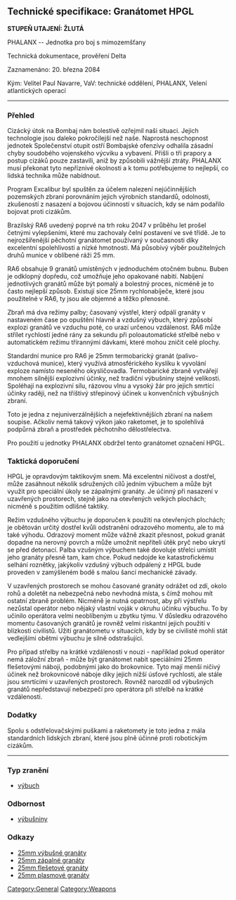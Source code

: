 ## Technické specifikace: Granátomet HPGL

**STUPEŇ UTAJENÍ: ŽLUTÁ**

PHALANX -- Jednotka pro boj s mimozemšťany

Technická dokumentace, prověření Delta

Zaznamenáno: 20. března 2084

Kým: Velitel Paul Navarre, VaV: technické oddělení, PHALANX, Velení
atlantických operací

------------------------------------------------------------------------

### Přehled

Cizácký útok na Bombaj nám bolestivě ozřejmil naši situaci. Jejich
technologie jsou daleko pokročilejší než naše. Naprostá neschopnost
jednotek Společenství otupit ostří Bombajské ofenzívy odhalila zásadní
chyby soudobého vojenského výcviku a vybavení. Přišli o tři prapory a
postup cizáků pouze zastavili, aniž by způsobili vážnější ztráty.
PHALANX musí překonat tyto nepříznivé okolnosti a k tomu potřebujeme to
nejlepší, co lidská technika může nabídnout.

Program Excalibur byl spuštěn za účelem nalezení nejúčinnějších
pozemských zbraní porovnáním jejich výrobních standardů, odolnosti,
zkušeností z nasazení a bojovou účinností v situacích, kdy se nám
podařilo bojovat proti cizákům.

Brazilský RA6 uvedený poprvé na trh roku 2047 v průběhu let prošel
četnými vylepšeními, které mu zachovaly čelní postavení ve své třídě. Je
to nejrozšířenější pěchotní granátomet používaný v současnosti díky
excelentní spolehlivosti a nízké hmotnosti. Má působivý výběr
použitelných druhů munice v oblíbené ráži 25 mm.

RA6 obsahuje 9 granátů umístěných v jednoduchém otočném bubnu. Buben je
odklopný dopředu, což umožňuje jeho opakované nabití. Nabíjení
jednotlivých granátů může být pomalý a bolestný proces, nicméně je to
často nejlepší způsob. Existují sice 25mm rychlonabíječe, které jsou
použitelné v RA6, ty jsou ale objemné a těžko přenosné.

Zbraň má dva režimy palby; časovaný výstřel, který odpálí granáty v
nastaveném čase po opuštění hlavně a vzdušný výbuch, který způsobí
explozi granátů ve vzduchu poté, co urazí určenou vzdálenost. RA6 může
střílet rychlostí jedné rány za sekundu při poloautomatické střelbě nebo
v automatickém režimu třírannými dávkami, které mohou zničit celé
plochy.

Standardní munice pro RA6 je 25mm termobarický granát (palivo-vzduchová
munice), který využívá atmosférického kyslíku k vyvolání exploze namísto
neseného okysličovadla. Termobarické zbraně vytvářejí mnohem silnější
explozivní účinky, než tradiční výbušniny stejné velikosti. Spoléhají na
explozivní sílu, rázovou vlnu a vysoký žár pro jejich smrtící účinky
raději, než na tříštivý střepinový účinek u konvenčních výbušných
zbraní.

Toto je jedna z nejuniverzálnějších a nejefektivnějších zbraní na našem
soupise. Ačkoliv nemá takový výkon jako raketomet, je to spolehlivá
podpůrná zbraň a prostředek pěchotního dělostřelectva.

Pro použití u jednotky PHALANX obdržel tento granátomet označení HPGL.

### Taktická doporučení

HPGL je opravdovým taktikovým snem. Má excelentní ničivost a dostřel,
může zasáhnout několik sdružených cílů jedním výbuchem a může být využit
pro speciální úkoly se zápalnými granáty. Je účinný při nasazení v
uzavřených prostorech, stejně jako na otevřených velkých plochách;
nicméně s použitím odlišné taktiky.

Režim vzdušného výbuchu je doporučen k použití na otevřených plochách;
je obětován určitý dostřel kvůli odstranění odrazového momentu, ale to
má také výhodu. Odrazový moment může vážně zkazit přesnost, pokud granát
dopadne na nerovný povrch a může umožnit nepříteli útěk pryč nebo ukrytí
se před detonací. Palba vzušným výbuchem také dovoluje střelci umístit
jeho granáty přesně tam, kam chce. Pokud nedojde ke katastrofickému
selhání roznětky, jakýkoliv vzdušný výbuch odpálený z HPGL bude proveden
v zamýšleném bodě s malou šancí mechanické závady.

V uzavřených prostorech se mohou časované granáty odrážet od zdí, okolo
rohů a doletět na nebezpečná nebo nevhodná místa, s čímž mohou mít
ostatní zbraně problém. Nicméně je nutná opatrnost, aby při výstřelu
nezůstal operátor nebo nějaký vlastní voják v okruhu účinku výbuchu. To
by učinilo operátora velmi neoblíbeným u zbytku týmu. V důsledku
odrazového momentu časovaných granátů je rovněž velmi riskantní jejich
použití v blízkosti civilistů. Užití granátometu v situacích, kdy by se
civilisté mohli stát vedlejšími obětmi výbuchu je silně odstrašující.

Pro případ střelby na krátké vzdálenosti v nouzi - například pokud
operátor nemá záložní zbraň - může být granátomet nabit speciálními 25mm
flešetovými náboji, podobnými jako do brokovnice. Tyto mají menší ničivý
účinek než brokovnicové náboje díky jejich nižší úsťové rychlosti, ale
stále jsou smrtícími v uzavřených prostorech. Rovněž narozdíl od
výbušných granátů nepředstavují nebezpečí pro operátora při střelbě na
krátké vzdálenosti.

### Dodatky

Spolu s odstřelovačskými puškami a raketomety je toto jedna z mála
standardních lidských zbraní, které jsou plně účinné proti robotickým
cizákům.

------------------------------------------------------------------------

### Typ zranění

- [výbuch](Damage/blast "wikilink")

### Odbornost

- [výbušniny](Skills/explosive "wikilink")

### Odkazy

- [25mm výbušné
  granáty](Vybavení/Munice/25mm_výbušné_granáty "wikilink")
- [25mm zápalné
  granáty](Vybavení/Munice/25mm_zápalné_granáty "wikilink")
- [25mm flešetové
  granáty](Vybavení/Munice/25mm_flešetové_granáty "wikilink")
- [25mm plasmové
  granáty](Vybavení/Munice/25mm_plasmové_granáty "wikilink")

[Category:General](Category:General "wikilink")
[Category:Weapons](Category:Weapons "wikilink")